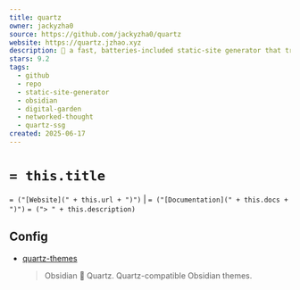 ```yaml
---
title: quartz
owner: jackyzha0
source: https://github.com/jackyzha0/quartz
website: https://quartz.jzhao.xyz
description: 🌱 a fast, batteries-included static-site generator that transforms Markdown content into fully functional websites
stars: 9.2
tags:
  - github
  - repo
  - static-site-generator
  - obsidian
  - digital-garden
  - networked-thought
  - quartz-ssg
created: 2025-06-17
---
```

# `= this.title`
`= ("[Website](" + this.url + ")")` | `= ("[Documentation](" + this.docs + ")")`
`= ("> " + this.description)`

## Config

- [quartz-themes](https://github.com/saberzero1/quartz-themes)
  > Obsidian 🤝 Quartz. Quartz-compatible Obsidian themes.